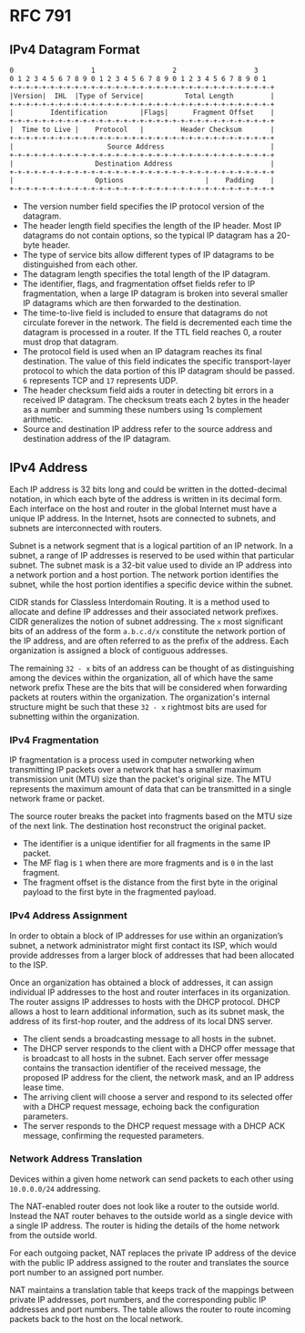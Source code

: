 # RFC 791

## IPv4 Datagram Format

```txt
0                   1                   2                   3
0 1 2 3 4 5 6 7 8 9 0 1 2 3 4 5 6 7 8 9 0 1 2 3 4 5 6 7 8 9 0 1
+-+-+-+-+-+-+-+-+-+-+-+-+-+-+-+-+-+-+-+-+-+-+-+-+-+-+-+-+-+-+-+-+
|Version|  IHL  |Type of Service|          Total Length         |
+-+-+-+-+-+-+-+-+-+-+-+-+-+-+-+-+-+-+-+-+-+-+-+-+-+-+-+-+-+-+-+-+
|         Identification        |Flags|      Fragment Offset    |
+-+-+-+-+-+-+-+-+-+-+-+-+-+-+-+-+-+-+-+-+-+-+-+-+-+-+-+-+-+-+-+-+
|  Time to Live |    Protocol   |         Header Checksum       |
+-+-+-+-+-+-+-+-+-+-+-+-+-+-+-+-+-+-+-+-+-+-+-+-+-+-+-+-+-+-+-+-+
|                       Source Address                          |
+-+-+-+-+-+-+-+-+-+-+-+-+-+-+-+-+-+-+-+-+-+-+-+-+-+-+-+-+-+-+-+-+
|                    Destination Address                        |
+-+-+-+-+-+-+-+-+-+-+-+-+-+-+-+-+-+-+-+-+-+-+-+-+-+-+-+-+-+-+-+-+
|                    Options                    |    Padding    |
+-+-+-+-+-+-+-+-+-+-+-+-+-+-+-+-+-+-+-+-+-+-+-+-+-+-+-+-+-+-+-+-+
```

- The version number field specifies the IP protocol version of the datagram.
- The header length field specifies the length of the IP header. Most IP datagrams do not contain options, so the typical IP datagram has a 20-byte header.
- The type of service bits allow different types of IP datagrams to be distinguished from each other.
- The datagram length specifies the total length of the IP datagram.
- The identifier, flags, and fragmentation offset fields refer to IP fragmentation, when a large IP datagram is broken into several smaller IP datagrams which are then forwarded to the destination.
- The time-to-live field is included to ensure that datagrams do not circulate forever in the network. The field is decremented each time the datagram is processed in a router. If the TTL field reaches 0, a router must drop that datagram.
- The protocol field is used when an IP datagram reaches its final destination. The value of this field indicates the specific transport-layer protocol to which the data portion of this IP datagram should be passed. `6` represents TCP and `17` represents UDP.
- The header checksum field aids a router in detecting bit errors in a received IP datagram. The checksum treats each 2 bytes in the header as a number and summing these numbers using 1s complement arithmetic.
- Source and destination IP address refer to the source address and destination address of the IP datagram.

## IPv4 Address

Each IP address is 32 bits long and could be written in the dotted-decimal notation, in which each byte of the address is written in its decimal form. Each interface on the host and router in the global Internet must have a unique IP address. In the Internet, hsots are connected to subnets, and subnets are interconnected with routers.

Subnet is a network segment that is a logical partition of an IP network. In a subnet, a range of IP addresses is reserved to be used within that particular subnet. The subnet mask is a 32-bit value used to divide an IP address into a network portion and a host portion. The network portion identifies the subnet, while the host portion identifies a specific device within the subnet.

CIDR stands for Classless Interdomain Routing. It is a method used to allocate and define IP addresses and their associated network prefixes. CIDR generalizes the notion of subnet addressing. The `x` most significant bits of an address of the form `a.b.c.d/x` constitute the network portion of the IP address, and are often referred to as the prefix of the address. Each organization is assigned a block of contiguous addresses.

The remaining `32 - x` bits of an address can be thought of as distinguishing among the devices within the organization, all of which have the same network prefix These are the bits that will be considered when forwarding packets at routers within the organization. The organization's internal structure might be such that these `32 - x` rightmost bits are used for subnetting within the organization.

### IPv4 Fragmentation

IP fragmentation is a process used in computer networking when transmitting IP packets over a network that has a smaller maximum transmission unit (MTU) size than the packet's original size. The MTU represents the maximum amount of data that can be transmitted in a single network frame or packet.

The source router breaks the packet into fragments based on the MTU size of the next link. The destination host reconstruct the original packet.

- The identifier is a unique identifier for all fragments in the same IP packet.
- The MF flag is `1` when there are more fragments and is `0` in the last fragment.
- The fragment offset is the distance from the first byte in the original payload to the first byte in the fragmented payload.

### IPv4 Address Assignment

In order to obtain a block of IP addresses for use within an organization’s subnet, a network administrator might first contact its ISP, which would provide addresses from a larger block of addresses that had been allocated to the ISP.

Once an organization has obtained a block of addresses, it can assign individual IP addresses to the host and router interfaces in its organization. The router assigns IP addresses to hosts with the DHCP protocol. DHCP allows a host to learn additional information, such as its subnet mask, the address of its first-hop router, and the address of its local DNS server.

- The client sends a broadcasting message to all hosts in the subnet.
- The DHCP server responds to the client with a DHCP offer message that is broadcast to all hosts in the subnet. Each server offer message contains the transaction identifier of the received message, the proposed IP address for the client, the network mask, and an IP address lease time.
- The arriving client will choose a server and respond to its selected offer with a DHCP request message, echoing back the configuration parameters.
- The server responds to the DHCP request message with a DHCP ACK message, confirming the requested parameters.

### Network Address Translation

Devices within a given home network can send packets to each other using `10.0.0.0/24` addressing.

The NAT-enabled router does not look like a router to the outside world. Instead the NAT router behaves to the outside world as a single device with a single IP address. The router is hiding the details of the home network from the outside world.

For each outgoing packet, NAT replaces the private IP address of the device with the public IP address assigned to the router and translates the source port number to an assigned port number.

NAT maintains a translation table that keeps track of the mappings between private IP addresses, port numbers, and the corresponding public IP addresses and port numbers. The table allows the router to route incoming packets back to the host on the local network.
